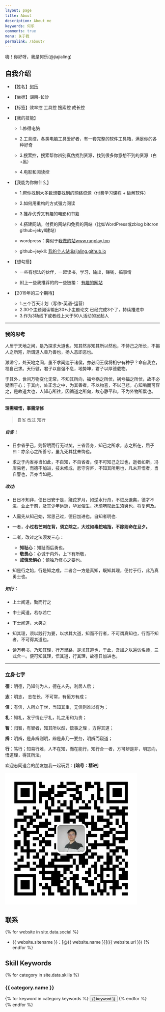 ```yaml
---
layout: page
title: About
description: About me
keywords: 何乐
comments: true
menu: 关于我
permalink: /about/
---
```


嗨！你好呀，我是何乐(@jiajialing)

## 自我介绍
- 【姓名】[何乐](https://jiajialing.github.io/2019/04/08/learn-writing-opencamp/)

- 【坐标】湖南-长沙  

- 【标签】效率控 工具控 搜索控 成长控

- 【我的技能】

  - 1.修得电脑

  - 2.工具控，各类电脑工具爱好者，有一套完整的软件工具箱，满足你的各种好奇

  - 3.搜索控，搜索帮你辨别真伪找到资源，找到很多你意想不到的资源（白+黑）

  - 4.电影和阅读控

- 【我能为你做什么】

  - 1.帮你找到大多数想要找到的网络资源（付费学习课程 + 破解软件）

  - 2.如何用重构的方式强力阅读

  - 3.推荐优秀又有趣的电影和书籍

  - 4.搭建网站，付费的网站和免费的网站（比如WordPress或zblog  bitcron github+jekyll建站）
   - wordpress：类似于[我做的站www.runplay.top](www.runplay.top/)
   - github+jeykll: [我的个人站:jiajialing.github.io](https://jiajialing.github.io)


- 【想勾搭】
  - 一些有想法的伙伴，一起读书，学习，输出，赚钱，搞事情

  - 附上一些我推荐的的一些链接：
  [有趣的网站](https://mubu.com/doc/bwl-hO7B3)

- 【2019年的三个期待】   
  - 1.三个百天计划（写作-英语-运营）
  - 2.30个主题阅读输出30+小主题论文 已经完成3个了，持续推进中
  - 3.作为3场线下或者线上大于50人活动的发起人


---
### 我的思考

人居于天地之间，是乃探求大道也。知其然亦知其所以然也，不恃己之所长，不揭人之所短，所谓道人善乃善也，扬人恶即恶也。

渺渺兮，处天地之间，虽不求闻达于诸侯，亦必问王侯将相宁有种乎？命自我立，福自己求。天行健，君子以自强不息，地势坤，君子以厚德载物。

于其外，世间万物变化无常，不知其所向，福兮祸之所伏，祸兮福之所伏，故不必疑困于心；于其内，处正念之中，为其善者，不以物喜，不以己悲，心知垢而可容之，是故道大也，人知心所往，因循道之所向，故心静平和，不为外物所累也。

---

#### 理需顿悟，事需渐修
> 自省
> 改过
> 知行

##### 自省：

- 日参省乎己，则智明而行无过矣，三省吾身，知己之所求，志之所在，屈子曰：亦余心之所善兮，虽九死其犹未悔也。


- 求之于内省亦当如此，不自知，不自省者，便不可知己之过也，逝者如斯，冯唐易老，而德不加进，技未修成，悲守穷庐，不知其所用也，凡未开悟者，当自警也，吾亦当如是。


##### 改过:


- 日日不知非，便日日安于是，蹉跎岁月，如逆水行舟，不进反退矣，德才不进，业止于前，及其少年远逝，华发催生，抚须喟叹此生须臾也，将复何及。

- 人需先从知己始，常思己过，德日加进也，自知者明也.


- 一者，**小过若芒刺在背，须立除之，大过如毒蛇啮指，不除则命在旦夕。**

- 二者，改过之法须发三心：
  - **知耻心**：知耻而后勇也，
  - **敬畏心**：心诚于内外，上下有所敬，
  - **戒慎恐惧心**：慎独乃修心之要也。


- 知是行之始，行是知之成，二者合一方是真知，既知其理，便付于行，此乃真勇士也。


##### 知行：

- 上士闻道，勤而行之
- 中士闻道，若存若亡
- 下士闻道，大笑之

- 知其理，须以践行为要，以求其大道，知而不行者，不可谓真知也，行而不知者，不可得其道也。

- 读万卷书，乃知其理，行万里路，是求其道也，于此，吾加之以遍访名师，三式合一。便可知其理，悟其道，行其理，故德日加进也。

---

### 立身七字

**德**：明德，乃知何为人，德在人先，利居人后；

**志**：明志， 志在长，不可常，有恒方有成；

**信**：有信，人所立于世，当知其重，无信则难以有为；

**礼**：知礼，发乎情止乎礼，礼之用和为贵；

**智**：归智，有智者，知其所以然，悟事之理 ，方得其道；

**辨**：明辨，是非辨则明，辨是非乃一要务，明辨而窥道；

**行**：笃行；知易行难，人不在知，而在能行，知行合一者，方可辨是非，明志向，悟道理，得其所法。

欢迎志同道合的朋友加我一起玩耍：**[暗号：精进]**

![My_WeChat](/images/about-me/wechat.jpg)

## 联系

{% for website in site.data.social %}
* {{ website.sitename }}：[@{{ website.name }}]({{ website.url }})
{% endfor %}

## Skill Keywords

{% for category in site.data.skills %}
### {{ category.name }}
<div class="btn-inline">
{% for keyword in category.keywords %}
<button class="btn btn-outline" type="button">{{ keyword }}</button>
{% endfor %}
</div>
{% endfor %}
